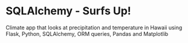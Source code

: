 # SQLAlchemy - Surfs Up!
Climate app that looks at precipitation and temperature in Hawaii using Flask, Python, SQLAlchemy, ORM queries, Pandas and Matplotlib
